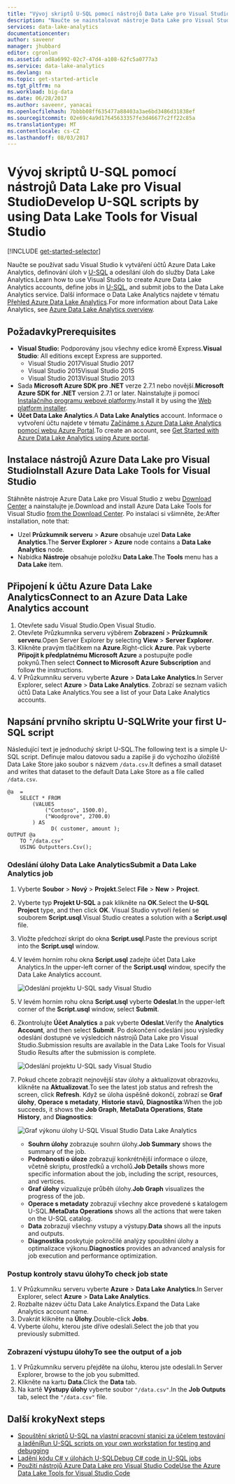 ```yaml
---
title: "Vývoj skriptů U-SQL pomocí nástrojů Data Lake pro Visual Studio | Dokumentace Microsoftu"
description: "Naučte se nainstalovat nástroje Data Lake pro Visual Studio a vyvíjet a testovat skripty U-SQL."
services: data-lake-analytics
documentationcenter: 
author: saveenr
manager: jhubbard
editor: cgronlun
ms.assetid: ad8a6992-02c7-47d4-a108-62fc5a0777a3
ms.service: data-lake-analytics
ms.devlang: na
ms.topic: get-started-article
ms.tgt_pltfrm: na
ms.workload: big-data
ms.date: 06/28/2017
ms.author: saveenr, yanacai
ms.openlocfilehash: 7bbbb08ff635477a88403a3ae6bd3486d31838ef
ms.sourcegitcommit: 02e69c4a9d17645633357fe3d46677c2ff22c85a
ms.translationtype: MT
ms.contentlocale: cs-CZ
ms.lasthandoff: 08/03/2017
---
```

# <a name="develop-u-sql-scripts-by-using-data-lake-tools-for-visual-studio"></a><span data-ttu-id="a9bc1-103">Vývoj skriptů U-SQL pomocí nástrojů Data Lake pro Visual Studio</span><span class="sxs-lookup"><span data-stu-id="a9bc1-103">Develop U-SQL scripts by using Data Lake Tools for Visual Studio</span></span>
[!INCLUDE [get-started-selector](../../includes/data-lake-analytics-selector-get-started.md)]


<span data-ttu-id="a9bc1-104">Naučte se používat sadu Visual Studio k vytváření účtů Azure Data Lake Analytics, definování úloh v [U-SQL](data-lake-analytics-u-sql-get-started.md) a odesílání úloh do služby Data Lake Analytics.</span><span class="sxs-lookup"><span data-stu-id="a9bc1-104">Learn how to use Visual Studio to create Azure Data Lake Analytics accounts, define jobs in [U-SQL](data-lake-analytics-u-sql-get-started.md), and submit jobs to the Data Lake Analytics service.</span></span> <span data-ttu-id="a9bc1-105">Další informace o Data Lake Analytics najdete v tématu [Přehled Azure Data Lake Analytics](data-lake-analytics-overview.md).</span><span class="sxs-lookup"><span data-stu-id="a9bc1-105">For more information about Data Lake Analytics, see [Azure Data Lake Analytics overview](data-lake-analytics-overview.md).</span></span>


## <a name="prerequisites"></a><span data-ttu-id="a9bc1-106">Požadavky</span><span class="sxs-lookup"><span data-stu-id="a9bc1-106">Prerequisites</span></span>

* <span data-ttu-id="a9bc1-107">**Visual Studio:** Podporovány jsou všechny edice kromě Express.</span><span class="sxs-lookup"><span data-stu-id="a9bc1-107">**Visual Studio**: All editions except Express are supported.</span></span>
    * <span data-ttu-id="a9bc1-108">Visual Studio 2017</span><span class="sxs-lookup"><span data-stu-id="a9bc1-108">Visual Studio 2017</span></span>
    * <span data-ttu-id="a9bc1-109">Visual Studio 2015</span><span class="sxs-lookup"><span data-stu-id="a9bc1-109">Visual Studio 2015</span></span>
    * <span data-ttu-id="a9bc1-110">Visual Studio 2013</span><span class="sxs-lookup"><span data-stu-id="a9bc1-110">Visual Studio 2013</span></span>
* <span data-ttu-id="a9bc1-111">Sada **Microsoft Azure SDK pro .NET** verze 2.7.1 nebo novější.</span><span class="sxs-lookup"><span data-stu-id="a9bc1-111">**Microsoft Azure SDK for .NET** version 2.7.1 or later.</span></span>  <span data-ttu-id="a9bc1-112">Nainstalujte ji pomocí [Instalačního programu webové platformy](http://www.microsoft.com/web/downloads/platform.aspx).</span><span class="sxs-lookup"><span data-stu-id="a9bc1-112">Install it by using the [Web platform installer](http://www.microsoft.com/web/downloads/platform.aspx).</span></span>
* <span data-ttu-id="a9bc1-113">**Účet Data Lake Analytics**.</span><span class="sxs-lookup"><span data-stu-id="a9bc1-113">A **Data Lake Analytics** account.</span></span> <span data-ttu-id="a9bc1-114">Informace o vytvoření účtu najdete v tématu [Začínáme s Azure Data Lake Analytics pomocí webu Azure Portal](data-lake-analytics-get-started-portal.md).</span><span class="sxs-lookup"><span data-stu-id="a9bc1-114">To create an account, see [Get Started with Azure Data Lake Analytics using Azure portal](data-lake-analytics-get-started-portal.md).</span></span>

## <a name="install-azure-data-lake-tools-for-visual-studio"></a><span data-ttu-id="a9bc1-115">Instalace nástrojů Azure Data Lake pro Visual Studio</span><span class="sxs-lookup"><span data-stu-id="a9bc1-115">Install Azure Data Lake Tools for Visual Studio</span></span> 

<span data-ttu-id="a9bc1-116">Stáhněte nástroje Azure Data Lake pro Visual Studio z webu [Download Center](http://aka.ms/adltoolsvs) a nainstalujte je.</span><span class="sxs-lookup"><span data-stu-id="a9bc1-116">Download and install Azure Data Lake Tools for Visual Studio [from the Download Center](http://aka.ms/adltoolsvs).</span></span> <span data-ttu-id="a9bc1-117">Po instalaci si všimněte, že:</span><span class="sxs-lookup"><span data-stu-id="a9bc1-117">After installation, note that:</span></span>
* <span data-ttu-id="a9bc1-118">Uzel **Průzkumník serveru** > **Azure** obsahuje uzel **Data Lake Analytics**.</span><span class="sxs-lookup"><span data-stu-id="a9bc1-118">The **Server Explorer** > **Azure** node contains a **Data Lake Analytics** node.</span></span> 
* <span data-ttu-id="a9bc1-119">Nabídka **Nástroje** obsahuje položku **Data Lake**.</span><span class="sxs-lookup"><span data-stu-id="a9bc1-119">The **Tools** menu has a **Data Lake** item.</span></span>

## <a name="connect-to-an-azure-data-lake-analytics-account"></a><span data-ttu-id="a9bc1-120">Připojení k účtu Azure Data Lake Analytics</span><span class="sxs-lookup"><span data-stu-id="a9bc1-120">Connect to an Azure Data Lake Analytics account</span></span>

1. <span data-ttu-id="a9bc1-121">Otevřete sadu Visual Studio.</span><span class="sxs-lookup"><span data-stu-id="a9bc1-121">Open Visual Studio.</span></span>
2. <span data-ttu-id="a9bc1-122">Otevřete Průzkumníka serveru výběrem **Zobrazení** > **Průzkumník serveru**.</span><span class="sxs-lookup"><span data-stu-id="a9bc1-122">Open Server Explorer by selecting **View** > **Server Explorer**.</span></span>
3. <span data-ttu-id="a9bc1-123">Klikněte pravým tlačítkem na **Azure**.</span><span class="sxs-lookup"><span data-stu-id="a9bc1-123">Right-click **Azure**.</span></span> <span data-ttu-id="a9bc1-124">Pak vyberte **Připojit k předplatnému Microsoft Azure** a postupujte podle pokynů.</span><span class="sxs-lookup"><span data-stu-id="a9bc1-124">Then select **Connect to Microsoft Azure Subscription** and follow the instructions.</span></span>
4. <span data-ttu-id="a9bc1-125">V Průzkumníku serveru vyberte **Azure** > **Data Lake Analytics**.</span><span class="sxs-lookup"><span data-stu-id="a9bc1-125">In Server Explorer, select **Azure** > **Data Lake Analytics**.</span></span> <span data-ttu-id="a9bc1-126">Zobrazí se seznam vašich účtů Data Lake Analytics.</span><span class="sxs-lookup"><span data-stu-id="a9bc1-126">You see a list of your Data Lake Analytics accounts.</span></span>


## <a name="write-your-first-u-sql-script"></a><span data-ttu-id="a9bc1-127">Napsání prvního skriptu U-SQL</span><span class="sxs-lookup"><span data-stu-id="a9bc1-127">Write your first U-SQL script</span></span>

<span data-ttu-id="a9bc1-128">Následující text je jednoduchý skript U-SQL.</span><span class="sxs-lookup"><span data-stu-id="a9bc1-128">The following text is a simple U-SQL script.</span></span> <span data-ttu-id="a9bc1-129">Definuje malou datovou sadu a zapíše ji do výchozího úložiště Data Lake Store jako soubor s názvem `/data.csv`.</span><span class="sxs-lookup"><span data-stu-id="a9bc1-129">It defines a small dataset and writes that dataset to the default Data Lake Store as a file called `/data.csv`.</span></span>

```
@a  = 
    SELECT * FROM 
        (VALUES
            ("Contoso", 1500.0),
            ("Woodgrove", 2700.0)
        ) AS 
              D( customer, amount );
OUTPUT @a
    TO "/data.csv"
    USING Outputters.Csv();
```

### <a name="submit-a-data-lake-analytics-job"></a><span data-ttu-id="a9bc1-130">Odeslání úlohy Data Lake Analytics</span><span class="sxs-lookup"><span data-stu-id="a9bc1-130">Submit a Data Lake Analytics job</span></span>

1. <span data-ttu-id="a9bc1-131">Vyberte **Soubor** > **Nový** > **Projekt**.</span><span class="sxs-lookup"><span data-stu-id="a9bc1-131">Select **File** > **New** > **Project**.</span></span>

2. <span data-ttu-id="a9bc1-132">Vyberte typ **Projekt U-SQL** a pak klikněte na **OK**.</span><span class="sxs-lookup"><span data-stu-id="a9bc1-132">Select the **U-SQL Project** type, and then click **OK**.</span></span> <span data-ttu-id="a9bc1-133">Visual Studio vytvoří řešení se souborem **Script.usql**.</span><span class="sxs-lookup"><span data-stu-id="a9bc1-133">Visual Studio creates a solution with a **Script.usql** file.</span></span>

3. <span data-ttu-id="a9bc1-134">Vložte předchozí skript do okna **Script.usql**.</span><span class="sxs-lookup"><span data-stu-id="a9bc1-134">Paste the previous script into the **Script.usql** window.</span></span>

4. <span data-ttu-id="a9bc1-135">V levém horním rohu okna **Script.usql** zadejte účet Data Lake Analytics.</span><span class="sxs-lookup"><span data-stu-id="a9bc1-135">In the upper-left corner of the **Script.usql** window, specify the Data Lake Analytics account.</span></span>

    ![Odeslání projektu U-SQL sady Visual Studio](./media/data-lake-analytics-data-lake-tools-get-started/data-lake-analytics-data-lake-tools-submit-job.png)

5. <span data-ttu-id="a9bc1-137">V levém horním rohu okna **Script.usql** vyberte **Odeslat**.</span><span class="sxs-lookup"><span data-stu-id="a9bc1-137">In the upper-left corner of the **Script.usql** window, select **Submit**.</span></span>
6. <span data-ttu-id="a9bc1-138">Zkontrolujte **Účet Analytics** a pak vyberte **Odeslat**.</span><span class="sxs-lookup"><span data-stu-id="a9bc1-138">Verify the **Analytics Account**, and then select **Submit**.</span></span> <span data-ttu-id="a9bc1-139">Po dokončení odeslání jsou výsledky odeslání dostupné ve výsledcích nástrojů Data Lake pro Visual Studio.</span><span class="sxs-lookup"><span data-stu-id="a9bc1-139">Submission results are available in the Data Lake Tools for Visual Studio Results after the submission is complete.</span></span>

    ![Odeslání projektu U-SQL sady Visual Studio](./media/data-lake-analytics-data-lake-tools-get-started/data-lake-analytics-data-lake-tools-submit-job-advanced.png)
7. <span data-ttu-id="a9bc1-141">Pokud chcete zobrazit nejnovější stav úlohy a aktualizovat obrazovku, klikněte na **Aktualizovat**.</span><span class="sxs-lookup"><span data-stu-id="a9bc1-141">To see the latest job status and refresh the screen, click **Refresh**.</span></span> <span data-ttu-id="a9bc1-142">Když se úloha úspěšně dokončí, zobrazí se **Graf úlohy**, **Operace s metadaty**, **Historie stavů**, **Diagnostika**:</span><span class="sxs-lookup"><span data-stu-id="a9bc1-142">When the job succeeds, it shows the **Job Graph**, **MetaData Operations**, **State History**, and **Diagnostics**:</span></span>

    ![Graf výkonu úlohy U-SQL Visual Studio Data Lake Analytics](./media/data-lake-analytics-data-lake-tools-get-started/data-lake-analytics-data-lake-tools-performance-graph.png)

   * <span data-ttu-id="a9bc1-144">**Souhrn úlohy** zobrazuje souhrn úlohy.</span><span class="sxs-lookup"><span data-stu-id="a9bc1-144">**Job Summary** shows the summary of the job.</span></span>   
   * <span data-ttu-id="a9bc1-145">**Podrobnosti o úloze** zobrazují konkrétnější informace o úloze, včetně skriptu, prostředků a vrcholů.</span><span class="sxs-lookup"><span data-stu-id="a9bc1-145">**Job Details** shows more specific information about the job, including the script, resources, and vertices.</span></span>
   * <span data-ttu-id="a9bc1-146">**Graf úlohy** vizualizuje průběh úlohy.</span><span class="sxs-lookup"><span data-stu-id="a9bc1-146">**Job Graph** visualizes the progress of the job.</span></span>
   * <span data-ttu-id="a9bc1-147">**Operace s metadaty** zobrazují všechny akce provedené s katalogem U-SQL.</span><span class="sxs-lookup"><span data-stu-id="a9bc1-147">**MetaData Operations** shows all the actions that were taken on the U-SQL catalog.</span></span>
   * <span data-ttu-id="a9bc1-148">**Data** zobrazují všechny vstupy a výstupy.</span><span class="sxs-lookup"><span data-stu-id="a9bc1-148">**Data** shows all the inputs and outputs.</span></span>
   * <span data-ttu-id="a9bc1-149">**Diagnostika** poskytuje pokročilé analýzy spouštění úlohy a optimalizace výkonu.</span><span class="sxs-lookup"><span data-stu-id="a9bc1-149">**Diagnostics** provides an advanced analysis for job execution and performance optimization.</span></span>

### <a name="to-check-job-state"></a><span data-ttu-id="a9bc1-150">Postup kontroly stavu úlohy</span><span class="sxs-lookup"><span data-stu-id="a9bc1-150">To check job state</span></span>

1. <span data-ttu-id="a9bc1-151">V Průzkumníku serveru vyberte **Azure** > **Data Lake Analytics**.</span><span class="sxs-lookup"><span data-stu-id="a9bc1-151">In Server Explorer, select **Azure** > **Data Lake Analytics**.</span></span> 
2. <span data-ttu-id="a9bc1-152">Rozbalte název účtu Data Lake Analytics.</span><span class="sxs-lookup"><span data-stu-id="a9bc1-152">Expand the Data Lake Analytics account name.</span></span>
3. <span data-ttu-id="a9bc1-153">Dvakrát klikněte na **Úlohy**.</span><span class="sxs-lookup"><span data-stu-id="a9bc1-153">Double-click **Jobs**.</span></span>
4. <span data-ttu-id="a9bc1-154">Vyberte úlohu, kterou jste dříve odeslali.</span><span class="sxs-lookup"><span data-stu-id="a9bc1-154">Select the job that you previously submitted.</span></span>

### <a name="to-see-the-output-of-a-job"></a><span data-ttu-id="a9bc1-155">Zobrazení výstupu úlohy</span><span class="sxs-lookup"><span data-stu-id="a9bc1-155">To see the output of a job</span></span>

1. <span data-ttu-id="a9bc1-156">V Průzkumníku serveru přejděte na úlohu, kterou jste odeslali.</span><span class="sxs-lookup"><span data-stu-id="a9bc1-156">In Server Explorer, browse to the job you submitted.</span></span>
2. <span data-ttu-id="a9bc1-157">Klikněte na kartu **Data**.</span><span class="sxs-lookup"><span data-stu-id="a9bc1-157">Click the **Data** tab.</span></span>
3. <span data-ttu-id="a9bc1-158">Na kartě **Výstupy úlohy** vyberte soubor `"/data.csv"`.</span><span class="sxs-lookup"><span data-stu-id="a9bc1-158">In the **Job Outputs** tab, select the `"/data.csv"` file.</span></span>

## <a name="next-steps"></a><span data-ttu-id="a9bc1-159">Další kroky</span><span class="sxs-lookup"><span data-stu-id="a9bc1-159">Next steps</span></span>

* [<span data-ttu-id="a9bc1-160">Spouštění skriptů U-SQL na vlastní pracovní stanici za účelem testování a ladění</span><span class="sxs-lookup"><span data-stu-id="a9bc1-160">Run U-SQL scripts on your own workstation for testing and debugging</span></span>](data-lake-analytics-data-lake-tools-local-run.md)
* [<span data-ttu-id="a9bc1-161">Ladění kódu C# v úlohách U-SQL</span><span class="sxs-lookup"><span data-stu-id="a9bc1-161">Debug C# code in U-SQL jobs</span></span>](data-lake-analytics-debug-u-sql-jobs.md)
* [<span data-ttu-id="a9bc1-162">Použití nástrojů Azure Data Lake pro Visual Studio Code</span><span class="sxs-lookup"><span data-stu-id="a9bc1-162">Use the Azure Data Lake Tools for Visual Studio Code</span></span>](data-lake-analytics-data-lake-tools-for-vscode.md)
